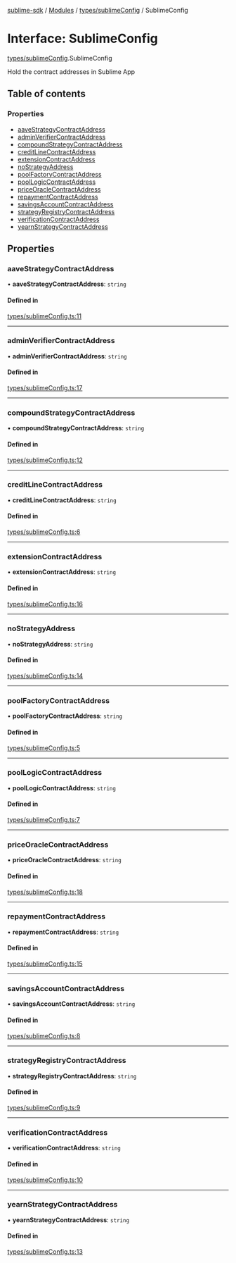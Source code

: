 [sublime-sdk](../README.md) / [Modules](../modules.md) / [types/sublimeConfig](../modules/types_sublimeConfig.md) / SublimeConfig

# Interface: SublimeConfig

[types/sublimeConfig](../modules/types_sublimeConfig.md).SublimeConfig

Hold the contract addresses in Sublime App

## Table of contents

### Properties

- [aaveStrategyContractAddress](types_sublimeConfig.SublimeConfig.md#aavestrategycontractaddress)
- [adminVerifierContractAddress](types_sublimeConfig.SublimeConfig.md#adminverifiercontractaddress)
- [compoundStrategyContractAddress](types_sublimeConfig.SublimeConfig.md#compoundstrategycontractaddress)
- [creditLineContractAddress](types_sublimeConfig.SublimeConfig.md#creditlinecontractaddress)
- [extensionContractAddress](types_sublimeConfig.SublimeConfig.md#extensioncontractaddress)
- [noStrategyAddress](types_sublimeConfig.SublimeConfig.md#nostrategyaddress)
- [poolFactoryContractAddress](types_sublimeConfig.SublimeConfig.md#poolfactorycontractaddress)
- [poolLogicContractAddress](types_sublimeConfig.SublimeConfig.md#poollogiccontractaddress)
- [priceOracleContractAddress](types_sublimeConfig.SublimeConfig.md#priceoraclecontractaddress)
- [repaymentContractAddress](types_sublimeConfig.SublimeConfig.md#repaymentcontractaddress)
- [savingsAccountContractAddress](types_sublimeConfig.SublimeConfig.md#savingsaccountcontractaddress)
- [strategyRegistryContractAddress](types_sublimeConfig.SublimeConfig.md#strategyregistrycontractaddress)
- [verificationContractAddress](types_sublimeConfig.SublimeConfig.md#verificationcontractaddress)
- [yearnStrategyContractAddress](types_sublimeConfig.SublimeConfig.md#yearnstrategycontractaddress)

## Properties

### aaveStrategyContractAddress

• **aaveStrategyContractAddress**: `string`

#### Defined in

[types/sublimeConfig.ts:11](https://github.com/akshay111meher/sublime-sdk/blob/50bba98/src/types/sublimeConfig.ts#L11)

___

### adminVerifierContractAddress

• **adminVerifierContractAddress**: `string`

#### Defined in

[types/sublimeConfig.ts:17](https://github.com/akshay111meher/sublime-sdk/blob/50bba98/src/types/sublimeConfig.ts#L17)

___

### compoundStrategyContractAddress

• **compoundStrategyContractAddress**: `string`

#### Defined in

[types/sublimeConfig.ts:12](https://github.com/akshay111meher/sublime-sdk/blob/50bba98/src/types/sublimeConfig.ts#L12)

___

### creditLineContractAddress

• **creditLineContractAddress**: `string`

#### Defined in

[types/sublimeConfig.ts:6](https://github.com/akshay111meher/sublime-sdk/blob/50bba98/src/types/sublimeConfig.ts#L6)

___

### extensionContractAddress

• **extensionContractAddress**: `string`

#### Defined in

[types/sublimeConfig.ts:16](https://github.com/akshay111meher/sublime-sdk/blob/50bba98/src/types/sublimeConfig.ts#L16)

___

### noStrategyAddress

• **noStrategyAddress**: `string`

#### Defined in

[types/sublimeConfig.ts:14](https://github.com/akshay111meher/sublime-sdk/blob/50bba98/src/types/sublimeConfig.ts#L14)

___

### poolFactoryContractAddress

• **poolFactoryContractAddress**: `string`

#### Defined in

[types/sublimeConfig.ts:5](https://github.com/akshay111meher/sublime-sdk/blob/50bba98/src/types/sublimeConfig.ts#L5)

___

### poolLogicContractAddress

• **poolLogicContractAddress**: `string`

#### Defined in

[types/sublimeConfig.ts:7](https://github.com/akshay111meher/sublime-sdk/blob/50bba98/src/types/sublimeConfig.ts#L7)

___

### priceOracleContractAddress

• **priceOracleContractAddress**: `string`

#### Defined in

[types/sublimeConfig.ts:18](https://github.com/akshay111meher/sublime-sdk/blob/50bba98/src/types/sublimeConfig.ts#L18)

___

### repaymentContractAddress

• **repaymentContractAddress**: `string`

#### Defined in

[types/sublimeConfig.ts:15](https://github.com/akshay111meher/sublime-sdk/blob/50bba98/src/types/sublimeConfig.ts#L15)

___

### savingsAccountContractAddress

• **savingsAccountContractAddress**: `string`

#### Defined in

[types/sublimeConfig.ts:8](https://github.com/akshay111meher/sublime-sdk/blob/50bba98/src/types/sublimeConfig.ts#L8)

___

### strategyRegistryContractAddress

• **strategyRegistryContractAddress**: `string`

#### Defined in

[types/sublimeConfig.ts:9](https://github.com/akshay111meher/sublime-sdk/blob/50bba98/src/types/sublimeConfig.ts#L9)

___

### verificationContractAddress

• **verificationContractAddress**: `string`

#### Defined in

[types/sublimeConfig.ts:10](https://github.com/akshay111meher/sublime-sdk/blob/50bba98/src/types/sublimeConfig.ts#L10)

___

### yearnStrategyContractAddress

• **yearnStrategyContractAddress**: `string`

#### Defined in

[types/sublimeConfig.ts:13](https://github.com/akshay111meher/sublime-sdk/blob/50bba98/src/types/sublimeConfig.ts#L13)
